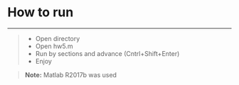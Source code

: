 # How to run
-------------
> - <i class="icon-folder-open"></i> Open directory
> - Open hw5.m
> - Run by sections and advance (Cntrl+Shift+Enter)
> - Enjoy

> **Note:**
> Matlab R2017b was used
